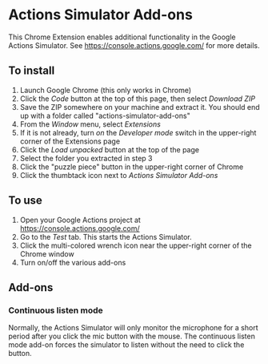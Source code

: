 # Actions Simulator Add-ons
 
 This Chrome Extension enables additional functionality in the Google Actions Simulator. See https://console.actions.google.com/ for more details.

## To install

1. Launch Google Chrome (this only works in Chrome)
2. Click the *Code* button at the top of this page, then select *Download ZIP*
3. Save the ZIP somewhere on your machine and extract it. You should end up with a folder called "actions-simulator-add-ons"
4. From the *Window* menu, select *Extensions*
5. If it is not already, turn *on* the *Developer mode* switch in the upper-right corner of the Extensions page
6. Click the *Load unpacked* button at the top of the page
7. Select the folder you extracted in step 3
8. Click the "puzzle piece" button in the upper-right corner of Chrome
9. Click the thumbtack icon next to *Actions Simulator Add-ons*

## To use

1. Open your Google Actions project at https://console.actions.google.com/
2. Go to the *Test* tab. This starts the Actions Simulator.
3. Click the multi-colored wrench icon near the upper-right corner of the Chrome window
4. Turn on/off the various add-ons

## Add-ons

### Continuous listen mode
Normally, the Actions Simulator will only monitor the microphone for a short period after you click the mic button with the mouse. The continuous listen mode add-on forces the simulator to listen without the need to click the button.
